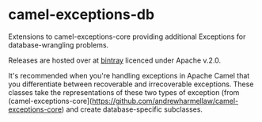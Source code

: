 # camel-exceptions-db
Extensions to camel-exceptions-core providing additional Exceptions for database-wrangling problems.

Releases are hosted over at [bintray](https://bintray.com/capgeminiuk/maven/camel-exceptions-db/view) licenced under Apache v.2.0.

It's recommended when you're handling exceptions in Apache Camel that you differentiate between recoverable and irrecoverable exceptions.  These classes take the representations of these two types of exception (from (camel-exceptions-core](https://github.com/andrewharmellaw/camel-exceptions-core) and create database-specific subclasses.
